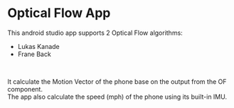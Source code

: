 # Optical Flow App

This android studio app supports 2 Optical Flow algorithms: <br>
- Lukas Kanade
- Frane Back

<br>

It calculate the Motion Vector of the phone base on the output from the OF component. <br>
The app also calculate the speed (mph) of the phone using its built-in IMU. <br>


